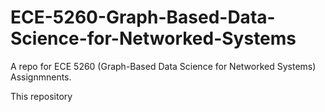 # ECE-5260-Graph-Based-Data-Science-for-Networked-Systems
A repo for ECE 5260 (Graph-Based Data Science for Networked Systems) Assignmnents.


This repository 